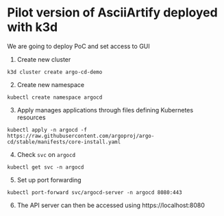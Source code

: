 # Pilot version of AsciiArtify deployed with k3d
We are going to deploy PoC and set access to GUI
1. Create new cluster
```shell
k3d cluster create argo-cd-demo
```
2. Create new namespace
```shell
kubectl create namespace argocd
```
3. Apply manages applications through files defining Kubernetes resources
```shell
kubectl apply -n argocd -f https://raw.githubusercontent.com/argoproj/argo-cd/stable/manifests/core-install.yaml
```
4. Check `svc` on `argocd`
```shell
kubectl get svc -n argocd
```
5. Set up port forwarding
```shell
kubectl port-forward svc/argocd-server -n argocd 8080:443
```
6. The API server can then be accessed using https://localhost:8080
